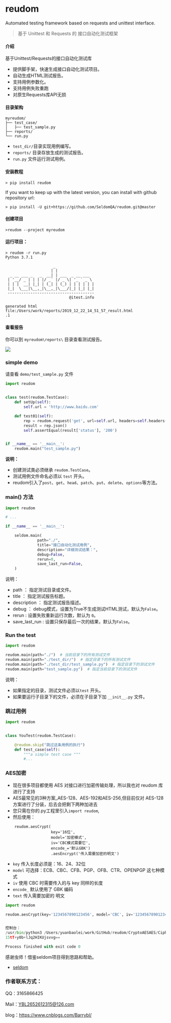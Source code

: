 # reudom

Automated testing framework based on requests and unittest interface.

> 基于 Unittest 和 Requests 的 接口自动化测试框架
#### 介绍
基于Unittest/Requests的接口自动化测试库
* 提供脚手架，快速生成接口自动化测试项目。
* 自动生成HTML测试报告。
* 支持用例参数化。
* 支持用例失败重跑
* 对原生Requests库API无损

#### 目录架构
```
myreudom/
├── test_case/
│   ├── test_sample.py
├── reports/
└── run.py
```

* `test_dir/`目录实现用例编写。
* `reports/` 目录存放生成的测试报告。
* `run.py` 文件运行测试用例。


#### 安装教程

```shell
> pip install reudom
```

If you want to keep up with the latest version, you can install with github repository url:

```shell
> pip install -U git+https://github.com/SeldomQA/reudom.git@master
```

#### 创建项目
```shell
>reudom --project myreudom
```
#### 运行项目：

```shell
> reudom -r run.py
Python 3.7.1

                     _                 
                    | |                
  _ __ ___ _   _  __| | ___  _ __ ___  
 | '__/ _ | | | |/ _` |/ _ \| '_ ` _ \ 
 | | |  __| |_| | (_| | (_) | | | | | |
 |_|  \___|\__,_|\__,_|\___/|_| |_| |_|                             
 --------------------------------------
                            @itest.info

generated html file:/Users/work/reports/2019_12_22_14_51_57_result.html
.1
```

#### 查看报告

你可以到 `myreudom\reports\` 目录查看测试报告。

![](./test_report.png)

### simple demo

请查看 `demo/test_sample.py` 文件

```python
import reudom


class test(reudom.TestCase):
    def setUp(self):
        self.url = 'http://www.baidu.com'

    def test01(self):
        rep = reudom.request('get', url=self.url, headers=self.headers())
        result = rep.json()
        self.assertEqual(result['status'], '200')


if __name__ == '__main__':
    reudom.main("test_sample.py")

```

__说明：__

* 创建测试类必须继承 `reudom.TestCase`。
* 测试用例文件命名必须以 `test` 开头。
* reudom引入了`post`、`get`、`head`、`patch`、`put`、`delete`、`options`等方法。

### main() 方法

```python
import reudom

# ...

if __name__ == '__main__':

    seldom.main(
              path="./",
              title="接口自动化测试用例", 
              description="详细测试结果：", 
              debug=False,
              rerun=0,
              save_last_run=False,
    )
```

说明：

* path ： 指定测试目录或文件。
* title ： 指定测试报告标题。
* description ： 指定测试报告描述。
* debug ： debug模式，设置为True不生成测试HTML测试，默认为`False`。
* rerun : 设置失败重新运行次数，默认为 `0`。
* save_last_run : 设置只保存最后一次的结果，默认为`False`。


### Run the test

```python
import reudom

reudom.main(path="./")  # 当前目录下的所有测试文件
reudom.main(path="./test_dir/")  # 指定目录下的所有测试文件
reudom.main(path="./test_dir/test_sample.py")  # 指定目录下的测试文件
reudom.main(path="test_sample.py")  # 指定当前目录下的测试文件
```

说明：

* 如果指定的目录，测试文件必须以`test` 开头。
* 如果要运行子目录下的文件，必须在子目录下加 `__init__.py` 文件。


### 跳过用例

```python
import reudom


class YouTest(reudom.TestCase):

    @reudom.skip("跳过这条用例的执行")
    def test_case(self):
        """a simple test case """
        #...

```


### AES加密
* 现在很多项目都使用 AES 对接口进行加密传输处理，所以我也对 reudom 库进行了支持
* AES最常见的3种方案_AES-128、AES-192和AES-256,但目前仅对 AES-128 方案进行了分装，后去会把剩下两种加进去
* 您只需在你的.py工程里引入```import reudom```, 
* 然后使用：
```
    reudom.aesCrypt(
                    key='16位', 
                    model='加密模式', 
                    iv='CBC模式需要它', 
                    encode_='默认GBK')
                    .aesEncrypt('传入需要加密的明文')
```
* ```key``` 传入长度必须是：16、24、32位
* ```model``` 可选择：ECB、CBC、CFB、PGP、OFB、CTR、OPENPGP 这七种模式
* ```iv``` 使用 CBC 时需要传入的与 key 同样的长度
* ```encode_``` 默认使用了 GBK 编码
* ```text``` 传入需要加密的 明文
```python
import reudom

reudom.aesCrypt(key='1234567890123456', model='CBC', iv='1234567890123456', encode_='GBK').aesEncrypt(text='123')


控制台：
/usr/bin/python3 /Users/yuanbaolei/work/GitHub/reudom/CryptoAESAES/Cipher/aesEncrypt.py
15tT+y0b+lJq2HIKUjsvvg==

Process finished with exit code 0

```

感谢虫师！借鉴seldom项目得到思路和帮助。

* [seldom](https://github.com/SeldomQA/seldom)

### 作者联系方式：
QQ：3165866425

Mail：YBL2652612315@126.com

blog：https://www.cnblogs.com/Barrybl/